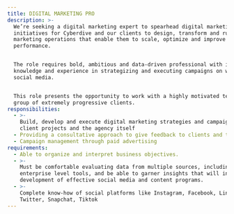 ```yaml
---
title: DIGITAL MARKETING PRO
description: >-
  We’re seeking a digital marketing expert to spearhead digital marketing
  initiatives for Cyberdive and our clients to design, transform and run digital
  marketing operations that enable them to scale, optimize and improve marketing
  performance.


  The role requires bold, ambitious and data-driven professional with in-depth
  knowledge and experience in strategizing and executing campaigns on web and
  social media.


  This role presents the opportunity to work with a highly motivated team and a
  group of extremely progressive clients.
responsibilities:
  - >-
    Build, develop and execute digital marketing strategies and campaigns for
    client projects and the agency itself
  - Providing a consultative approach to give feedback to clients and the team
  - Campaign management through paid advertising
requirements:
  - Able to organize and interpret business objectives.
  - >-
    Must be comfortable evaluating data from multiple sources, including
    enterprise level tools, and be able to garner insights that will inform the
    development of effective social media and content programs.
  - >-
    Complete know-how of social platforms like Instagram, Facebook, Linkedin,
    Twitter, Snapchat, Tiktok
---
```

